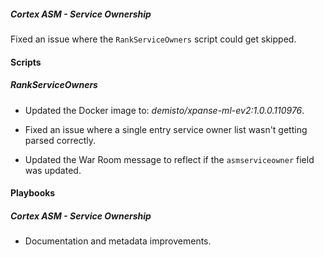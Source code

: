 ##### Cortex ASM - Service Ownership

Fixed an issue where the `RankServiceOwners` script could get skipped.

#### Scripts

##### RankServiceOwners
- Updated the Docker image to: *demisto/xpanse-ml-ev2:1.0.0.110976*.

- Fixed an issue where a single entry service owner list wasn't getting parsed correctly.
- Updated the War Room message to reflect if the `asmserviceowner` field was updated.
#### Playbooks

##### Cortex ASM - Service Ownership

- Documentation and metadata improvements.

